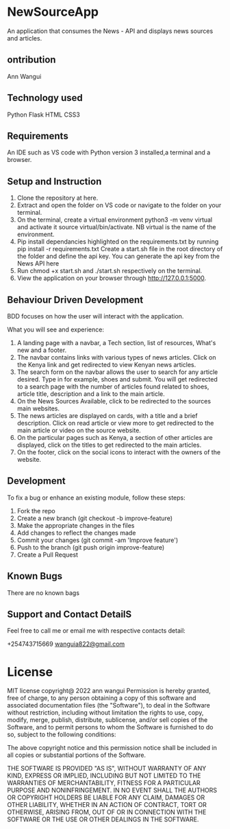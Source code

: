 # NewSourceApp
An application that consumes the News - API and displays news sources and articles.

## ontribution
Ann Wangui

## Technology used
Python
Flask
HTML
CSS3

## Requirements
An IDE such as VS code with Python version 3 installed,a terminal and a browser.

## Setup and Instruction
1. Clone the repository at here.
2. Extract and open the folder on VS code or navigate to the folder on your terminal.
3. On the terminal, create a virtual environment python3 -m venv virtual and activate it source virtual/bin/activate. NB virtual is the name of the environment.
4. Pip install dependancies highlighted on the requirements.txt by running pip install -r requirements.txt
Create a start.sh file in the root directory of the folder and define the api key. You can generate the api key from the News API here
5. Run chmod +x start.sh and ./start.sh respectively on the terminal.
6. View the application on your browser through http://127.0.0.1:5000.

## Behaviour Driven Development
BDD focuses on how the user will interact with the application.

What you will see and experience:

1. A landing page with a navbar, a Tech section, list of resources, What's new and a footer.
2. The navbar contains links with various types of news articles. Click on the Kenya link and get redirected to view Kenyan news articles.
3. The search form on the navbar allows the user to search for any article desired. Type in for example, shoes and submit. You will get redirected to a search page with the number of articles found related to shoes, article title, description and a link to the main article.
4. On the News Sources Available, click to be redirected to the sources main websites.
5. The news articles are displayed on cards, with a title and a brief description. Click on read article or view more to get redirected to the main article or video on the source website.
6. On the particular pages such as Kenya, a section of other articles are displayed, click on the titles to get redirected to the main articles.
7. On the footer, click on the social icons to interact with the owners of the website.

## Development
To fix a bug or enhance an existing module, follow these steps:

1. Fork the repo
2. Create a new branch (git checkout -b improve-feature)
3. Make the appropriate changes in the files
4. Add changes to reflect the changes made
5. Commit your changes (git commit -am 'Improve feature')
6. Push to the branch (git push origin improve-feature)
7. Create a Pull Request

## Known Bugs
There are no known bags

## Support and Contact DetailS
Feel free to call me or email me with respective contacts detail:

+254743715669
wanguia822@gmail.com

# License
MIT license copyright@ 2022 ann wangui
Permission is hereby granted, free of charge, to any person obtaining a copy of this software and associated documentation files (the "Software"), to deal in the Software without restriction, including without limitation the rights to use, copy, modify, merge, publish, distribute, sublicense, and/or sell copies of the Software, and to permit persons to whom the Software is furnished to do so, subject to the following conditions:

The above copyright notice and this permission notice shall be included in all copies or substantial portions of the Software.

THE SOFTWARE IS PROVIDED "AS IS", WITHOUT WARRANTY OF ANY KIND, EXPRESS OR IMPLIED, INCLUDING BUT NOT LIMITED TO THE WARRANTIES OF MERCHANTABILITY, FITNESS FOR A PARTICULAR PURPOSE AND NONINFRINGEMENT. IN NO EVENT SHALL THE AUTHORS OR COPYRIGHT HOLDERS BE LIABLE FOR ANY CLAIM, DAMAGES OR OTHER LIABILITY, WHETHER IN AN ACTION OF CONTRACT, TORT OR OTHERWISE, ARISING FROM, OUT OF OR IN CONNECTION WITH THE SOFTWARE OR THE USE OR OTHER DEALINGS IN THE SOFTWARE.




